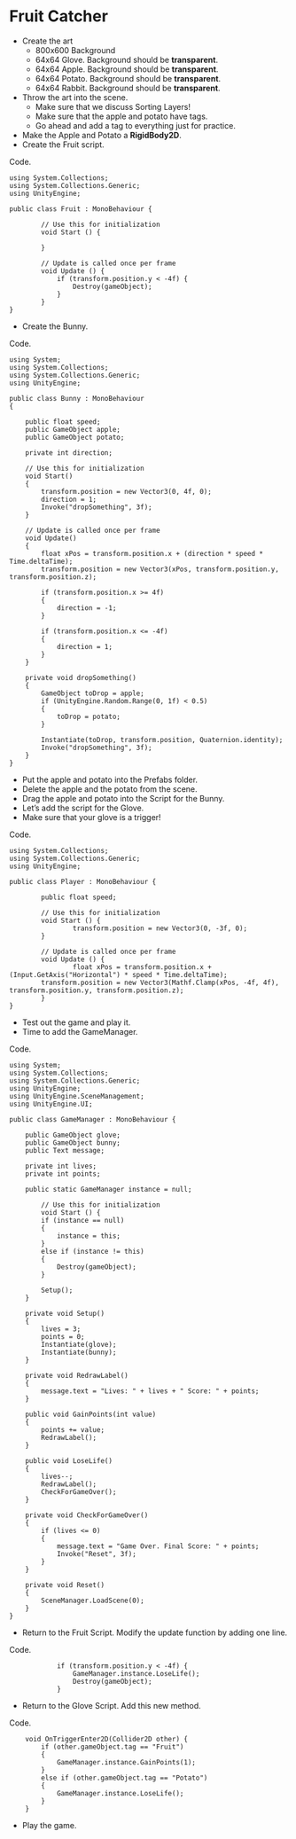 # Fruit Catcher

- Create the art
  - 800x600 Background
  - 64x64 Glove. Background should be **transparent**.
  - 64x64 Apple. Background should be **transparent**.
  - 64x64 Potato. Background should be **transparent**.
  - 64x64 Rabbit. Background should be **transparent**.
- Throw the art into the scene.
  - Make sure that we discuss Sorting Layers!
  - Make sure that the apple and potato have tags.
  - Go ahead and add a tag to everything just for practice.
- Make the Apple and Potato a **RigidBody2D**.
- Create the Fruit script.

Code.

    using System.Collections;
    using System.Collections.Generic;
    using UnityEngine;
    
    public class Fruit : MonoBehaviour {
    
            // Use this for initialization
            void Start () {
                    
            }
            
            // Update is called once per frame
            void Update () {
                if (transform.position.y < -4f) {
                    Destroy(gameObject);
                }
            }
    }
- Create the Bunny.

Code.

    using System;
    using System.Collections;
    using System.Collections.Generic;
    using UnityEngine;
    
    public class Bunny : MonoBehaviour
    {
    
        public float speed;
        public GameObject apple;
        public GameObject potato;
    
        private int direction;
    
        // Use this for initialization
        void Start()
        {
            transform.position = new Vector3(0, 4f, 0);
            direction = 1;
            Invoke("dropSomething", 3f);
        }
    
        // Update is called once per frame
        void Update()
        {
            float xPos = transform.position.x + (direction * speed * Time.deltaTime);
            transform.position = new Vector3(xPos, transform.position.y, transform.position.z);
    
            if (transform.position.x >= 4f)
            {
                direction = -1;
            }
    
            if (transform.position.x <= -4f)
            {
                direction = 1;
            }
        }
    
        private void dropSomething()
        {
            GameObject toDrop = apple;
            if (UnityEngine.Random.Range(0, 1f) < 0.5)
            {
                toDrop = potato;
            }
    
            Instantiate(toDrop, transform.position, Quaternion.identity);
            Invoke("dropSomething", 3f);
        }
    }
    
- Put the apple and potato into the Prefabs folder.
- Delete the apple and the potato from the scene.
- Drag the apple and potato into the Script for the Bunny.
- Let’s add the script for the Glove.
- Make sure that your glove is a trigger!

Code.

    using System.Collections;
    using System.Collections.Generic;
    using UnityEngine;
    
    public class Player : MonoBehaviour {
    
            public float speed;
    
            // Use this for initialization
            void Start () {
                    transform.position = new Vector3(0, -3f, 0);
            }
    
            // Update is called once per frame
            void Update () {
                    float xPos = transform.position.x + (Input.GetAxis("Horizontal") * speed * Time.deltaTime);
            transform.position = new Vector3(Mathf.Clamp(xPos, -4f, 4f), transform.position.y, transform.position.z);
            }
    }
- Test out the game and play it.
- Time to add the GameManager.

Code.

    using System;
    using System.Collections;
    using System.Collections.Generic;
    using UnityEngine;
    using UnityEngine.SceneManagement;
    using UnityEngine.UI;
    
    public class GameManager : MonoBehaviour {
    
        public GameObject glove;
        public GameObject bunny;
        public Text message;
    
        private int lives;
        private int points;
    
        public static GameManager instance = null;
    
            // Use this for initialization
            void Start () {
            if (instance == null)
            {
                instance = this;
            }
            else if (instance != this)
            {
                Destroy(gameObject);
            }
    
            Setup();
        }
    
        private void Setup()
        {
            lives = 3;
            points = 0;
            Instantiate(glove);
            Instantiate(bunny);
        }
    
        private void RedrawLabel()
        {
            message.text = "Lives: " + lives + " Score: " + points;
        }
    
        public void GainPoints(int value)
        {
            points += value;
            RedrawLabel();
        }
    
        public void LoseLife()
        {
            lives--;
            RedrawLabel();
            CheckForGameOver();
        }
    
        private void CheckForGameOver()
        {
            if (lives <= 0)
            {
                message.text = "Game Over. Final Score: " + points;
                Invoke("Reset", 3f);
            }
        }
    
        private void Reset()
        {
            SceneManager.LoadScene(0);
        }
    }
    
- Return to the Fruit Script. Modify the update function by adding one line.

Code.

                if (transform.position.y < -4f) {
                    GameManager.instance.LoseLife();
                    Destroy(gameObject);
                }

- Return to the Glove Script. Add this new method.

Code.

        void OnTriggerEnter2D(Collider2D other) {
            if (other.gameObject.tag == "Fruit")
            {
                GameManager.instance.GainPoints(1);
            }
            else if (other.gameObject.tag == "Potato")
            {
                GameManager.instance.LoseLife();
            }
        }
        
- Play the game.


